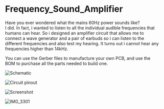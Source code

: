 # Frequency_Sound_Amplifier
Have you ever wondered what the mains 60Hz power sounds like?  
I did. In fact, i wanted to listen to all the individual audible frequencies that humans can hear. So i designed an amplifier circuit that allows me to connect a wave generator and a pair of earbuds so i can listen to the different frequencies and also test my hearing. It turns out i cannot hear any frequencies higher than 14kHz.
  
You can use the Gerber files to manufacture your own PCB, and use the BOM to purchase all the parts needed to build one.


![Schematic](https://user-images.githubusercontent.com/55294493/64898765-4aee6f80-d63d-11e9-8ca8-cbebc5352eb7.JPG)

![Circuit pinout](https://user-images.githubusercontent.com/55294493/64898769-4e81f680-d63d-11e9-9155-22020e7d9b61.jpg)

![Screenshot](https://user-images.githubusercontent.com/55294493/64898774-5477d780-d63d-11e9-8311-bb0547a0a22a.JPG)

![IMG_3301](https://user-images.githubusercontent.com/55294493/64898777-56da3180-d63d-11e9-9c3e-82dcf1462adc.JPG)
